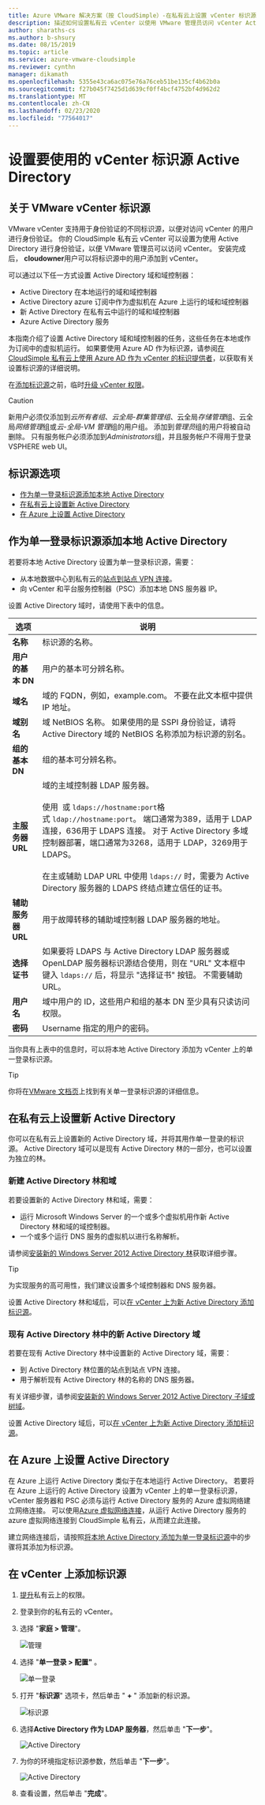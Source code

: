 ```yaml
---
title: Azure VMware 解决方案（按 CloudSimple）-在私有云上设置 vCenter 标识源
description: 描述如何设置私有云 vCenter 以使用 VMware 管理员访问 vCenter Active Directory 进行身份验证
author: sharaths-cs
ms.author: b-shsury
ms.date: 08/15/2019
ms.topic: article
ms.service: azure-vmware-cloudsimple
ms.reviewer: cynthn
manager: dikamath
ms.openlocfilehash: 5355e43ca6ac075e76a76ceb51be135cf4b62b0a
ms.sourcegitcommit: f27b045f7425d1d639cf0ff4bcf4752bf4d962d2
ms.translationtype: MT
ms.contentlocale: zh-CN
ms.lasthandoff: 02/23/2020
ms.locfileid: "77564017"
---
```

# <a name="set-up-vcenter-identity-sources-to-use-active-directory"></a>设置要使用的 vCenter 标识源 Active Directory

## <a name="about-vmware-vcenter-identity-sources"></a>关于 VMware vCenter 标识源

VMware vCenter 支持用于身份验证的不同标识源，以便对访问 vCenter 的用户进行身份验证。  你的 CloudSimple 私有云 vCenter 可以设置为使用 Active Directory 进行身份验证，以便 VMware 管理员可以访问 vCenter。 安装完成后， **cloudowner**用户可以将标识源中的用户添加到 vCenter。  

可以通过以下任一方式设置 Active Directory 域和域控制器：

* Active Directory 在本地运行的域和域控制器
* Active Directory azure 订阅中作为虚拟机在 Azure 上运行的域和域控制器
* 新 Active Directory 在私有云中运行的域和域控制器
* Azure Active Directory 服务

本指南介绍了设置 Active Directory 域和域控制器的任务，这些任务在本地或作为订阅中的虚拟机运行。  如果要使用 Azure AD 作为标识源，请参阅[在 CloudSimple 私有云上使用 Azure AD 作为 vCenter 的标识提供者](azure-ad.md)，以获取有关设置标识源的详细说明。

在[添加标识源](#add-an-identity-source-on-vcenter)之前，临时[升级 vCenter 权限](escalate-private-cloud-privileges.md)。

> [!CAUTION]
> 新用户必须仅添加到*云所有者组*、*云全局-群集管理组*、云全局*存储管理*组、云全局*网络管理*组或*云-全局-VM 管理*组的用户组。  添加到*管理员*组的用户将被自动删除。  只有服务帐户必须添加到*Administrators*组，并且服务帐户不得用于登录 VSPHERE web UI。   


## <a name="identity-source-options"></a>标识源选项

* [作为单一登录标识源添加本地 Active Directory](#add-on-premises-active-directory-as-a-single-sign-on-identity-source)
* [在私有云上设置新 Active Directory](#set-up-new-active-directory-on-a-private-cloud)
* [在 Azure 上设置 Active Directory](#set-up-active-directory-on-azure)

## <a name="add-on-premises-active-directory-as-a-single-sign-on-identity-source"></a>作为单一登录标识源添加本地 Active Directory

若要将本地 Active Directory 设置为单一登录标识源，需要：

* 从本地数据中心到私有云的[站点到站点 VPN 连接](vpn-gateway.md#set-up-a-site-to-site-vpn-gateway)。
* 向 vCenter 和平台服务控制器（PSC）添加本地 DNS 服务器 IP。

设置 Active Directory 域时，请使用下表中的信息。

| **选项** | **说明** |
|------------|-----------------|
| **名称** | 标识源的名称。 |
| **用户的基本 DN** | 用户的基本可分辨名称。 |
| **域名** | 域的 FQDN，例如，example.com。 不要在此文本框中提供 IP 地址。 |
| **域别名** | 域 NetBIOS 名称。 如果使用的是 SSPI 身份验证，请将 Active Directory 域的 NetBIOS 名称添加为标识源的别名。 |
| **组的基本 DN** | 组的基本可分辨名称。 |
| **主服务器 URL** | 域的主域控制器 LDAP 服务器。<br><br>使用  或 `ldaps://hostname:port`格式 `ldap://hostname:port`。 端口通常为389，适用于 LDAP 连接，636用于 LDAPS 连接。 对于 Active Directory 多域控制器部署，端口通常为3268，适用于 LDAP，3269用于 LDAPS。<br><br>在主或辅助 LDAP URL 中使用 `ldaps://` 时，需要为 Active Directory 服务器的 LDAPS 终结点建立信任的证书。 |
| **辅助服务器 URL** | 用于故障转移的辅助域控制器 LDAP 服务器的地址。 |
| **选择证书** | 如果要将 LDAPS 与 Active Directory LDAP 服务器或 OpenLDAP 服务器标识源结合使用，则在 "URL" 文本框中键入 `ldaps://` 后，将显示 "选择证书" 按钮。 不需要辅助 URL。 |
| **用户名** | 域中用户的 ID，这些用户和组的基本 DN 至少具有只读访问权限。 |
| **密码** | Username 指定的用户的密码。 |

当你具有上表中的信息时，可以将本地 Active Directory 添加为 vCenter 上的单一登录标识源。

> [!TIP]
> 你将在[VMware 文档页](https://docs.vmware.com/en/VMware-vSphere/6.5/com.vmware.psc.doc/GUID-B23B1360-8838-4FF2-B074-71643C4CB040.html)上找到有关单一登录标识源的详细信息。

## <a name="set-up-new-active-directory-on-a-private-cloud"></a>在私有云上设置新 Active Directory

你可以在私有云上设置新的 Active Directory 域，并将其用作单一登录的标识源。  Active Directory 域可以是现有 Active Directory 林的一部分，也可以设置为独立的林。

### <a name="new-active-directory-forest-and-domain"></a>新建 Active Directory 林和域

若要设置新的 Active Directory 林和域，需要：

* 运行 Microsoft Windows Server 的一个或多个虚拟机用作新 Active Directory 林和域的域控制器。
* 一个或多个运行 DNS 服务的虚拟机以进行名称解析。

请参阅[安装新的 Windows Server 2012 Active Directory 林](https://docs.microsoft.com/windows-server/identity/ad-ds/deploy/install-a-new-windows-server-2012-active-directory-forest--level-200-)获取详细步骤。

> [!TIP]
> 为实现服务的高可用性，我们建议设置多个域控制器和 DNS 服务器。

设置 Active Directory 林和域后，可以[在 vCenter 上为新 Active Directory 添加标识源](#add-an-identity-source-on-vcenter)。

### <a name="new-active-directory-domain-in-an-existing-active-directory-forest"></a>现有 Active Directory 林中的新 Active Directory 域

若要在现有 Active Directory 林中设置新的 Active Directory 域，需要：

* 到 Active Directory 林位置的站点到站点 VPN 连接。
* 用于解析现有 Active Directory 林的名称的 DNS 服务器。

有关详细步骤，请参阅[安装新的 Windows Server 2012 Active Directory 子域或树域](https://docs.microsoft.com/windows-server/identity/ad-ds/deploy/install-a-new-windows-server-2012-active-directory-child-or-tree-domain--level-200-)。

设置 Active Directory 域后，可以[在 vCenter 上为新 Active Directory 添加标识源](#add-an-identity-source-on-vcenter)。

## <a name="set-up-active-directory-on-azure"></a>在 Azure 上设置 Active Directory

在 Azure 上运行 Active Directory 类似于在本地运行 Active Directory。  若要将在 Azure 上运行的 Active Directory 设置为 vCenter 上的单一登录标识源，vCenter 服务器和 PSC 必须与运行 Active Directory 服务的 Azure 虚拟网络建立网络连接。  可以使用[Azure 虚拟网络连接](azure-expressroute-connection.md)，从运行 Active Directory 服务的 azure 虚拟网络连接到 CloudSimple 私有云，从而建立此连接。

建立网络连接后，请按照[将本地 Active Directory 添加为单一登录标识源](#add-on-premises-active-directory-as-a-single-sign-on-identity-source)中的步骤将其添加为标识源。  

## <a name="add-an-identity-source-on-vcenter"></a>在 vCenter 上添加标识源

1. [提升](escalate-private-cloud-privileges.md)私有云上的权限。

2. 登录到你的私有云的 vCenter。

3. 选择 "**家庭 > 管理**"。

    ![管理](media/OnPremAD01.png)

4. 选择 "**单一登录 > 配置"** 。

    ![单一登录](media/OnPremAD02.png)

5. 打开 "**标识源**" 选项卡，然后单击 " **+** " 添加新的标识源。

    ![标识源](media/OnPremAD03.png)

6. 选择**Active Directory 作为 LDAP 服务器**，然后单击 "**下一步**"。

    ![Active Directory](media/OnPremAD04.png)

7. 为你的环境指定标识源参数，然后单击 "**下一步**"。

    ![Active Directory](media/OnPremAD05.png)

8. 查看设置，然后单击 "**完成**"。
